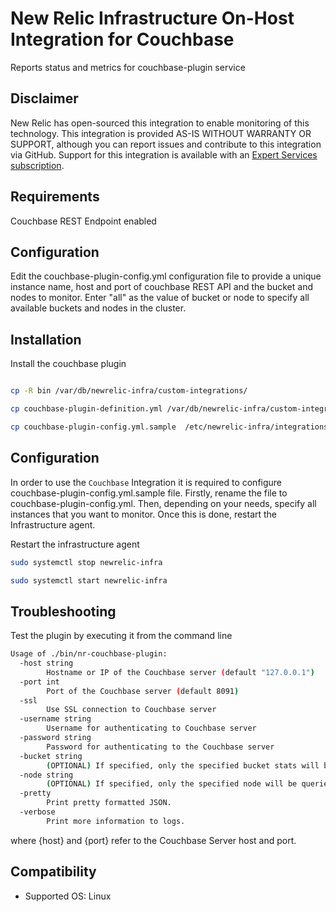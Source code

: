 # New Relic Infrastructure On-Host Integration for Couchbase

Reports status and metrics for couchbase-plugin service

## Disclaimer

New Relic has open-sourced this integration to enable monitoring of this technology. This integration is provided AS-IS WITHOUT WARRANTY OR SUPPORT, although you can report issues and contribute to this integration via GitHub. Support for this integration is available with an [Expert Services subscription](newrelic.com/expertservices).

## Requirements

Couchbase REST Endpoint enabled

## Configuration

Edit the couchbase-plugin-config.yml configuration file to provide a unique instance name, host and port of couchbase REST API and the bucket and nodes to monitor. Enter "all" as the value of bucket or node to specify all available buckets and nodes in the cluster.


## Installation

Install the couchbase plugin
```sh

cp -R bin /var/db/newrelic-infra/custom-integrations/

cp couchbase-plugin-definition.yml /var/db/newrelic-infra/custom-integrations/

cp couchbase-plugin-config.yml.sample  /etc/newrelic-infra/integrations.d/

```

## Configuration

In order to use the `Couchbase` Integration it is required to configure couchbase-plugin-config.yml.sample file. Firstly, rename the file to couchbase-plugin-config.yml. Then, depending on your needs, specify all instances that you want to monitor. Once this is done, restart the Infrastructure agent.

Restart the infrastructure agent
```sh
sudo systemctl stop newrelic-infra

sudo systemctl start newrelic-infra
```

## Troubleshooting

Test the plugin by executing it from the command line

```sh
Usage of ./bin/nr-couchbase-plugin:
  -host string
    	Hostname or IP of the Couchbase server (default "127.0.0.1")
  -port int
    	Port of the Couchbase server (default 8091)
  -ssl
    	Use SSL connection to Couchbase server
  -username string
    	Username for authenticating to Couchbase server
  -password string
    	Password for authenticating to the Couchbase server
  -bucket string
    	(OPTIONAL) If specified, only the specified bucket stats will be fetched (default "all")
  -node string
    	(OPTIONAL) If specified, only the specified node will be queried (default "all")
  -pretty
    	Print pretty formatted JSON.
  -verbose
    	Print more information to logs.
```

where {host} and {port} refer to the Couchbase Server host and port.

## Compatibility

* Supported OS: Linux 

